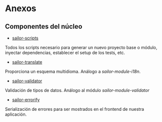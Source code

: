 # Anexos

## Componentes del núcleo

- [sailor-scripts](https://github.com/sailorjs/sailor-scripts)

Todos los scripts necesario para generar un nuevo proyecto base o módulo, inyectar dependencias, establecer el setup de los tests, etc.

- [sailor-translate](https://github.com/sailorjs/sailor-translate)

Proporciona un esquema multidioma. Análogo a *sailor-module-i18n*.

- [sailor-validator](https://github.com/sailorjs/sailor-validator)

Validación de tipos de datos. Análogo al módulo *sailor-module-validator*

- [sailor-errorify](https://github.com/sailorjs/sailor-errorify)

Serialización de errores para ser mostrados en el frontend de nuestra aplicación.

